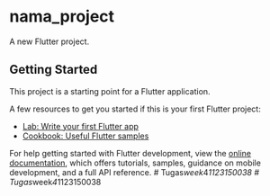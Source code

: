 # nama_project

A new Flutter project.

## Getting Started

This project is a starting point for a Flutter application.

A few resources to get you started if this is your first Flutter project:

- [Lab: Write your first Flutter app](https://docs.flutter.dev/get-started/codelab)
- [Cookbook: Useful Flutter samples](https://docs.flutter.dev/cookbook)

For help getting started with Flutter development, view the
[online documentation](https://docs.flutter.dev/), which offers tutorials,
samples, guidance on mobile development, and a full API reference.
#   T u g a s _ w e e k _ 4 _ 1 1 2 3 1 5 0 0 3 8  
 #   T u g a s _ w e e k _ 4 _ 1 1 2 3 1 5 0 0 3 8  
 